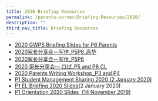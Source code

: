 ```yaml
---
title: 2020 Briefing Resources
permalink: /parents-corner/Briefing-Resources/2020/
description: ""
third_nav_title: Briefing Resources
---
```


*   [2020 GWPS Briefing Slides for P6 Parents](/files/2020%20GWPS%20Briefing%20Slides%20for%20P6%20Parents.pdf)
*   [2020家长分享会－写作\_P5P6\_高华](/files/2020家长分享会－写作_P5P6_高华.pdf)
*   [2020家长分享会－写作\_P5P6](/files/2020家长分享会－写作_P5P6.pdf)
*   [2020 家长分享会— 口试\_P5 and P6 CL](/files/2020%20家长分享会—%20口试_P5%20and%20P6%20CL.pdf)
*   [2020 Parents Writing Workshop\_P3 and P4](/files/2020%20Parents%20Writing%20Workshop_P3%20and%20P4.pdf)
*   [P1 Student Management Sharing 2020 (2 January 2020)](/files/Student%20Management%20(sharing%20with%20parents%202%20Jan%202020)%20web%20ver.pdf)
*   [P1 EL Briefing 2020 Slides](/files/EL_PARENT%20BRIEFING_final.pdf)(2 January 2020)
*   [P1 Orientation 2020 Slides  (14 November 2019)]()